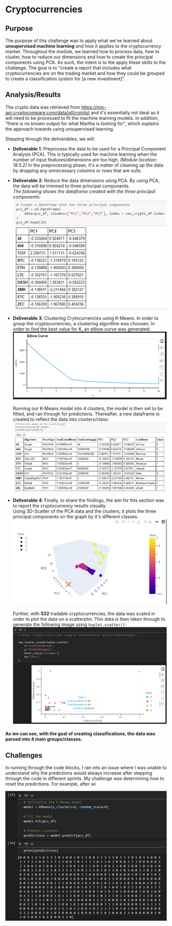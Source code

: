 # Cryptocurrencies

## Purpose

The purpose of this challenge was to apply what we've learned about **unsupervised machine learning** and how it applies to the cryptocurrency market. Throughout the module,
we learned how to process data, how to cluster, how to reduce our dimensions and how to create the principal components using PCA. As such, the intent is to the apply these skills to the challenge. The goal is to "create a report that includes what cryptocurrencies are on the trading market and how they could be grouped to create a classification system for [a new investment]".

## Analysis/Results

The crypto data was retrieved from https://min-api.cryptocompare.com/data/all/coinlist and it's essentially not ideal as it will need to be processed to fit the machine learning models. In addition, "there is no known output for what Martha is looking for", which explains the approach towards using unsupervised learning. 

Stepping through the deliverables, we will:<br>

- **Deliverable 1**: Preprocess the data to be used for a Principal Component Analysis (PCA). This is typically used for machine learning when the number of input features/dimensions are too high. *(Module location: 18.5.2)* In the preprocessing phase, it's a matter of cleaning up the data by dropping any unnecessary columns or rows that are nulls.

- **Deliverable 2**: Reduce the data dimensions using PCA. By using PCA, the data will be trimmed to three principal components. <br>
      *The following shows the dataframe created with the three principal components:*<br>
![](resources/pcadataframe.png)

- **Deliverable 3**: Clustering Crytocurrencies using K-Means. In order to group the cryptocurrencies, a clustering algorithm was choosen. In order to find the best value for K, an elbow curve was generated: <br>
![](resources/elbowcurve.png)<br><br>
Running our K-Means model into 4 clusters, the model is then set to be fitted, and ran through for predictions. Thereafter, a new dataframe is created to reflect the data into clusters/class:<br>
![](resources/clustered_df.PNG)<br>
 
- **Deliverable 4**: Finally, to share the findings, the aim for this section was to report the cryptocurrency results visually.<br> Using 3D-Scatter of the PCA data and the clusters, it plots the three principal components on the graph by it's different classes.
![](resources/3d_scatter.png)<br><br>
Further, with **532** tradable cryptocurrencies, the data was scaled in order to plot the data on a scatterplot. This data is then taken through to generate the following image using `hvplot.scatter()`: <br>
![](resources/hvplot.png)<br>
#### As we can see, with the goal of creating classifications, the data was parsed into 4 main groups/classes.

## Challenges

In running through the code blocks, I ran into an issue where I was unable to understand why the predictions would always increase after stepping through the code in different sprints. My challenge was determining how to reset the predictions. For example, after wi


![](resources/challenge2.PNG)<br>
